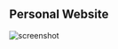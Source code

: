 ## Personal Website
![screenshot](https://user-images.githubusercontent.com/73766100/108006413-81f55b80-704f-11eb-8bdb-5dee5ce171ed.png)
